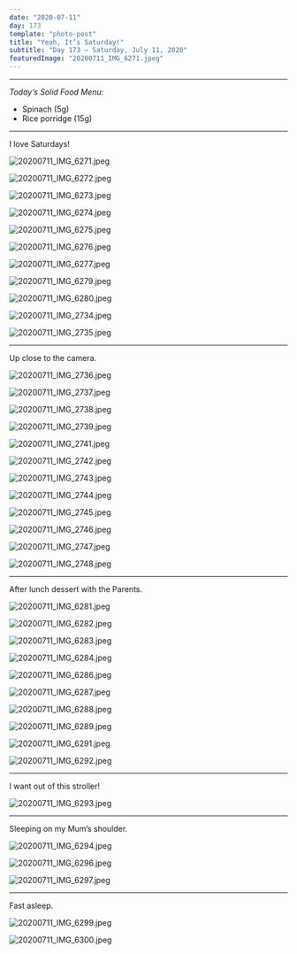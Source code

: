 ```yaml
---
date: "2020-07-11"
day: 173
template: "photo-post"
title: "Yeah, It’s Saturday!"
subtitle: "Day 173 – Saturday, July 11, 2020"
featuredImage: "20200711_IMG_6271.jpeg"
---
```


<hr />

_Today’s Solid Food Menu:_

- Spinach (5g)
- Rice porridge (15g)

<hr />

I love Saturdays!

![20200711_IMG_6271.jpeg](20200711_IMG_6271.jpeg)

![20200711_IMG_6272.jpeg](20200711_IMG_6272.jpeg)

![20200711_IMG_6273.jpeg](20200711_IMG_6273.jpeg)

![20200711_IMG_6274.jpeg](20200711_IMG_6274.jpeg)

![20200711_IMG_6275.jpeg](20200711_IMG_6275.jpeg)

![20200711_IMG_6276.jpeg](20200711_IMG_6276.jpeg)

![20200711_IMG_6277.jpeg](20200711_IMG_6277.jpeg)

![20200711_IMG_6279.jpeg](20200711_IMG_6279.jpeg)

![20200711_IMG_6280.jpeg](20200711_IMG_6280.jpeg)

![20200711_IMG_2734.jpeg](20200711_IMG_2734.jpeg)

![20200711_IMG_2735.jpeg](20200711_IMG_2735.jpeg)

<hr />

Up close to the camera.

![20200711_IMG_2736.jpeg](20200711_IMG_2736.jpeg)

![20200711_IMG_2737.jpeg](20200711_IMG_2737.jpeg)

![20200711_IMG_2738.jpeg](20200711_IMG_2738.jpeg)

![20200711_IMG_2739.jpeg](20200711_IMG_2739.jpeg)

![20200711_IMG_2741.jpeg](20200711_IMG_2741.jpeg)

![20200711_IMG_2742.jpeg](20200711_IMG_2742.jpeg)

![20200711_IMG_2743.jpeg](20200711_IMG_2743.jpeg)

![20200711_IMG_2744.jpeg](20200711_IMG_2744.jpeg)

![20200711_IMG_2745.jpeg](20200711_IMG_2745.jpeg)

![20200711_IMG_2746.jpeg](20200711_IMG_2746.jpeg)

![20200711_IMG_2747.jpeg](20200711_IMG_2747.jpeg)

![20200711_IMG_2748.jpeg](20200711_IMG_2748.jpeg)

<hr />

After lunch dessert with the Parents.

![20200711_IMG_6281.jpeg](20200711_IMG_6281.jpeg)

![20200711_IMG_6282.jpeg](20200711_IMG_6282.jpeg)

![20200711_IMG_6283.jpeg](20200711_IMG_6283.jpeg)

![20200711_IMG_6284.jpeg](20200711_IMG_6284.jpeg)

![20200711_IMG_6286.jpeg](20200711_IMG_6286.jpeg)

![20200711_IMG_6287.jpeg](20200711_IMG_6287.jpeg)

![20200711_IMG_6288.jpeg](20200711_IMG_6288.jpeg)

![20200711_IMG_6289.jpeg](20200711_IMG_6289.jpeg)

![20200711_IMG_6291.jpeg](20200711_IMG_6291.jpeg)

![20200711_IMG_6292.jpeg](20200711_IMG_6292.jpeg)

<hr />

I want out of this stroller!

![20200711_IMG_6293.jpeg](20200711_IMG_6293.jpeg)

<hr />

Sleeping on my Mum’s shoulder.

![20200711_IMG_6294.jpeg](20200711_IMG_6294.jpeg)

![20200711_IMG_6296.jpeg](20200711_IMG_6296.jpeg)

![20200711_IMG_6297.jpeg](20200711_IMG_6297.jpeg)

<hr />

Fast asleep.

![20200711_IMG_6299.jpeg](20200711_IMG_6299.jpeg)

![20200711_IMG_6300.jpeg](20200711_IMG_6300.jpeg)
